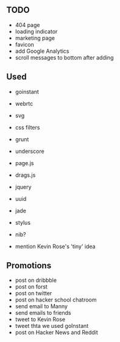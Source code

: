 ## TODO

  * 404 page
  * loading indicator
  * marketing page
  * favicon
  * add Google Analytics
  * scroll messages to bottom after adding


## Used

  * goinstant
  * webrtc
  * svg
  * css filters
  * grunt
  * underscore
  * page.js
  * drags.js
  * jquery
  * uuid
  * jade
  * stylus
  * nib?  

  * mention Kevin Rose's 'tiny' idea


## Promotions

  * post on dribbble  
  * post on forst
  * post on twitter
  * post on hacker school chatroom
  * send email to Manny
  * send emails to friends
  * tweet to Kevin Rose
  * tweet thta we used goInstant
  * post on Hacker News and Reddit